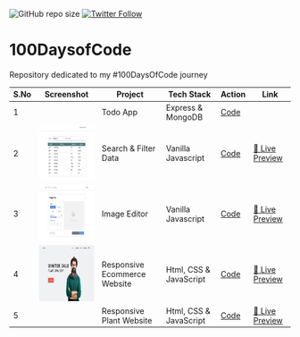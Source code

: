 ![GitHub repo size](https://img.shields.io/github/repo-size/deltanode/frontend-mentor-challenges)
[![Twitter Follow](https://img.shields.io/twitter/follow/yogesh_yadv?style=social)](https://twitter.com/intent/follow?screen_name=yogesh_yadv)

<!--
![GitHub stars](https://img.shields.io/github/stars/deltanode/frontend-mentor-challenges?style=social)
![GitHub forks](https://img.shields.io/github/forks/deltanode/frontend-mentor-challenges?style=social)
-->

# 100DaysofCode
Repository dedicated to my #100DaysOfCode journey 

<!--
| S.No | Project | Tech Stack | Action | Link |
| --- | --- | --- | --- | --- |
| 1 | Todo App| Express & MongoDB | [Code](01-todo-app) | |
| 2 | Search & Filter Data| Vanilla Javascript | [Code](02-filter-table) | [➥ Live Preview](https://deltanode.github.io/100DaysofCode/02-filter-table/) |
| 3 | Image Editor| Vanilla Javascript | [Code](03-image-editor) | [➥ Live Preview](https://deltanode.github.io/100DaysofCode/03-image-editor/) |
| 4 | Responsive Ecommerce Website| Html, CSS & JavaScript | [Code](04-responsive-ecommerce-website) | [➥ Live Preview](https://deltanode.github.io/100DaysofCode/04-responsive-ecommerce-website/) |
| 5 | Responsive Plant Website| Html, CSS & JavaScript | [Code](05-responsive-plant-website) | [➥ Live Preview](https://deltanode.github.io/100DaysofCode/05-responsive-plant-website/) |
-->



| S.No | Screenshot |Project | Tech Stack | Action | Link |
| --- | --- | --- | --- | --- | --- |
| 1 | |Todo App| Express & MongoDB | [Code](01-todo-app) | |
| 2 | <img src="/preview/02-filter-table.png" width="200px" height="100px"> |Search & Filter Data| Vanilla Javascript | [Code](02-filter-table) | [🔴 Live Preview](https://deltanode.github.io/100DaysofCode/02-filter-table/) |
| 3 | <img src="/preview/03-image-editor.png" width="200px" height="100px"> |Image Editor| Vanilla Javascript | [Code](03-image-editor) | [🔴 Live Preview](https://deltanode.github.io/100DaysofCode/03-image-editor/) |
| 4 | <img src="/preview/04-ecommerce-website.png" width="200px" height="100px"> |Responsive Ecommerce Website| Html, CSS & JavaScript | [Code](04-responsive-ecommerce-website) | [🔴 Live Preview](https://deltanode.github.io/100DaysofCode/04-responsive-ecommerce-website/) |
| 5 | |Responsive Plant Website| Html, CSS & JavaScript | [Code](05-responsive-plant-website) | [🔴 Live Preview](https://deltanode.github.io/100DaysofCode/05-responsive-plant-website/) |
